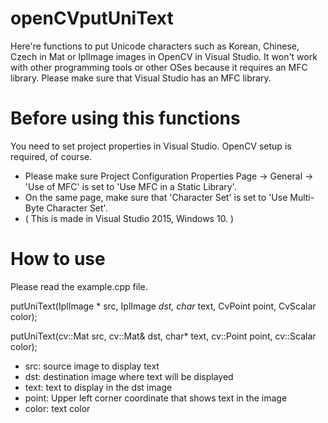 # openCVputUniText
Here're functions to put Unicode characters such as Korean, Chinese, Czech in Mat or IplImage images in OpenCV in Visual Studio. It won't work with other programming tools or other OSes because it requires an MFC library. Please make sure that Visual Studio has an MFC library.

# Before using this functions
You need to set project properties in Visual Studio. OpenCV setup is required, of course.
* Please make sure Project Configuration Properties Page -> General -> 'Use of MFC' is set to 'Use MFC in a Static Library'.
* On the same page, make sure that 'Character Set' is set to 'Use Multi-Byte Character Set'.
* ( This is made in Visual Studio 2015, Windows 10. )

# How to use
Please read the example.cpp file.

putUniText(IplImage * src, IplImage *dst, char* text, CvPoint point, CvScalar color);

putUniText(cv::Mat src, cv::Mat& dst, char* text, cv::Point point, cv::Scalar color);

* src: source image to display text
* dst: destination image where text will be displayed
* text: text to display in the dst image
* point: Upper left corner coordinate that shows text in the image
* color: text color
